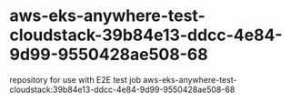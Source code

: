 # aws-eks-anywhere-test-cloudstack-39b84e13-ddcc-4e84-9d99-9550428ae508-68
repository for use with E2E test job aws-eks-anywhere-test-cloudstack:39b84e13-ddcc-4e84-9d99-9550428ae508-68
